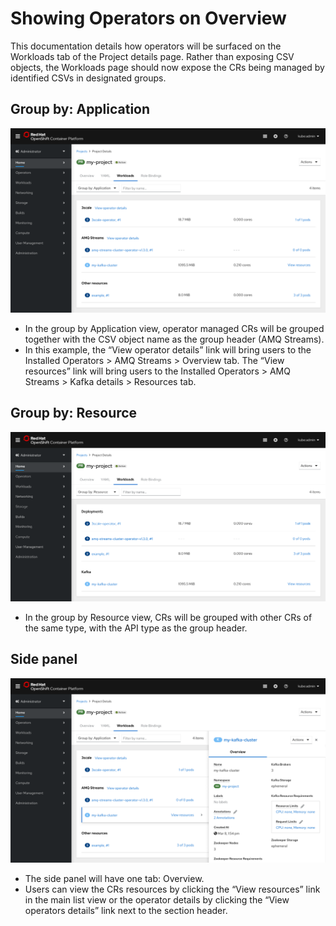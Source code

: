 # Showing Operators on Overview

This documentation details how operators will be surfaced on the Workloads tab of the Project details page. Rather than exposing CSV objects, the Workloads page should now expose the CRs being managed by identified CSVs in designated groups.

## Group by: Application
![image](img/groupby-application.png)
* In the group by Application view, operator managed CRs will be grouped together with the CSV object name as the group header (AMQ Streams).
* In this example, the “View operator details” link will bring users to the Installed Operators > AMQ Streams > Overview tab. The “View resources” link will bring users to the Installed Operators > AMQ Streams > Kafka details > Resources tab.

## Group by: Resource
![image](img/groupby-resource.png)
* In the group by Resource view, CRs will be grouped with other CRs of the same type, with the API type as the group header.

## Side panel
![image](img/sidepanel.png)
* The side panel will have one tab: Overview.
* Users can view the CRs resources by clicking the “View resources” link in the main list view or the operator details by clicking the “View operators details” link next to the section header.
